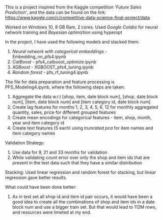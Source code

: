 
This is a project inspired from the Kaggle competition _'Future Sales Prediction'_, and the data can be found on the link:
https://www.kaggle.com/c/competitive-data-science-final-project/data

Worked on Windows 10, 8 GB Ram, 2 cores. Used _Google Colabs_ for neural network training and _Bayesian optimiztion_ using hyperopt 

In the project, I have used the following models and stacked them:
1) _Neural network with categorical embeddings_ - Embedding_nn_pfs4.ipynb
2) _CatBoost_ - pfs4_catboost_optimize.ipynb
3) _XGBoost_ - XGBOOST_pfs4_tuning.ipynb
4) _Random forest_ - pfs_rf_tuning4.ipynb

The file for data preparation and feature processing is PFS_Modeling4.ipynb, where the following steps are taken:
1) Aggregate the data w.r.t [shop, item, date block num], [shop, date block num], [item, date block num] and [item category id, date block num]
2) Create lag features for months 1, 2, 3, 4, 5, 6, 12 for monthly aggregated quantity, sales, price for different grouped features
3) Create mean encodings for categorical features - item, shop, month, year and item category id
4) Create text features (5 each) using _truncated pca_ for item names and item category names

Validation Strategy:
1) Use data for 9, 21 and 33 months for validation
2) While validating count error over only the shop and item ids that are present in the test data such that they have a similar distribution

Stacking: 
Used linear regression and random forest for stacking, but linear regression gave better results. 

What could have been done better:
1) As in test set all shop id and item id pair occurs, it would have been a good idea to create all the combinations of shop and item ids in a date block num and use a bigger train set. But that would lead to 112M rows, and resources were limeted at my end.
    
